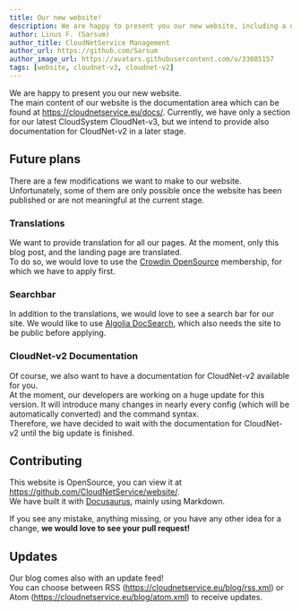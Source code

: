 ```yaml
---
title: Our new website!
description: We are happy to present you our new website, including a documentation area for our software.
author: Linus F. (Sarsum)
author_title: CloudNetService Management
author_url: https://github.com/Sarsum
author_image_url: https://avatars.githubusercontent.com/u/33085157
tags: [website, cloudnet-v3, cloudnet-v2]
---
```


We are happy to present you our new website.  
The main content of our website is the documentation area which can be found at https://cloudnetservice.eu/docs/.
Currently, we have only a section for our latest CloudSystem CloudNet-v3, but we intend to provide also documentation
for CloudNet-v2 in a later stage.

<!--truncate-->

## Future plans
There are a few modifications we want to make to our website. Unfortunately, some of them are only possible once
the website has been published or are not meaningful at the current stage.

### Translations
We want to provide translation for all our pages. At the moment, only this blog post, and the landing page are translated.  
To do so, we would love to use the [Crowdin OpenSource](https://crowdin.com/page/open-source-project-setup-request)
membership, for which we have to apply first.

### Searchbar
In addition to the translations, we would love to see a search bar for our site. We would like to use
[Algolia DocSearch](https://docsearch.algolia.com/), which also needs the site to be public before applying.

### CloudNet-v2 Documentation
Of course, we also want to have a documentation for CloudNet-v2 available for you.  
At the moment, our developers are working on a huge update for this version. It will introduce many changes in nearly
every config (which will be automatically converted) and the command syntax.  
Therefore, we have decided to wait with the documentation for CloudNet-v2 until the big update is finished.

## Contributing
This website is OpenSource, you can view it at https://github.com/CloudNetService/website/.  
We have built it with [Docusaurus](https://docusaurus.io/), mainly using Markdown.

If you see any mistake, anything missing, or you have any other idea for a change, **we would love to see your pull request!**

## Updates
Our blog comes also with an update feed!  
You can choose between RSS (https://cloudnetservice.eu/blog/rss.xml) or Atom (https://cloudnetservice.eu/blog/atom.xml)
to receive updates.